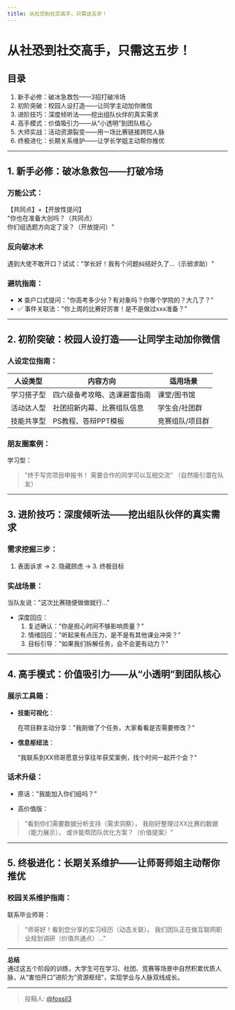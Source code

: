 ```yaml
---
title: 从社恐到社交高手，只需这五步！
---
```


# 从社恐到社交高手，只需这五步！

## 目录
1. 新手必修：破冰急救包——3招打破冷场  
2. 初阶突破：校园人设打造——让同学主动加你微信  
3. 进阶技巧：深度倾听法——挖出组队伙伴的真实需求  
4. 高手模式：价值吸引力——从“小透明”到团队核心  
5. 大师实战：活动资源裂变——用一场比赛链接跨院人脉  
6. 终极进化：长期关系维护——让学长学姐主动帮你推优

---

## 1. 新手必修：破冰急救包——打破冷场

### 万能公式：

【共同点】+【开放性提问】  
"你也在准备大创吗？（共同点）  
你们组选题方向定了没？（开放提问）"


### 反向破冰术

遇到大佬不敢开口？试试："学长好！我有个问题纠结好久了...（示弱求助）"


### 避坑指南：
- ❌ 查户口式提问："你高考多少分？有对象吗？你哪个学院的？大几了？"  
- ✅ 事件关联法："你上周的比赛好厉害！是不是做过xxx准备？"

---

## 2. 初阶突破：校园人设打造——让同学主动加你微信

### 人设定位指南：
| 人设类型       | 内容方向               | 适用场景          |
|----------------|------------------------|-------------------|
| 学习搭子型     | 四六级备考攻略、选课避雷指南 | 课堂/图书馆       |
| 活动达人型     | 社团招新内幕、比赛组队信息 | 学生会/社团群     |
| 技能共享型     | PS教程、答辩PPT模板    | 竞赛组队/项目群   |

### 朋友圈案例：

学习型：
> "终于写完项目申报书！
> 需要合作的同学可以互相交流"
（自然吸引潜在队友）


---

## 3. 进阶技巧：深度倾听法——挖出组队伙伴的真实需求

### 需求挖掘三步：
1. 表面诉求 → 2. 隐藏顾虑 → 3. 终极目标  

### 实战场景：

当队友说："这次比赛随便做做就行..."
- 深度回应：
  1. 复述确认："你是担心时间不够影响质量？"
  2. 情绪回应："听起来有点压力，是不是有其他课业冲突？"
  3. 目标引导："如果我们拆解任务，会不会更有动力？"


---

## 4. 高手模式：价值吸引力——从“小透明”到团队核心

### 展示工具箱：
- **技能可视化**：
  
  在项目群主动分享："我刚做了个任务，大家看看是否需要修改？"
  
- **信息枢纽法**：
  
  "我联系到XX师哥愿意分享往年获奖案例，找个时间一起开个会？"
  

### 话术升级：

- 原话："我能加入你们组吗？"
+ 高价值版：
> "看到你们需要数据分析支持（需求洞察），
> 我刚好整理过XX比赛的数据（能力展示），
> 或许能帮团队优化方案？（价值提案）"


---

## 5. 终极进化：长期关系维护——让师哥师姐主动帮你推优

### 校园关系维护指南：

联系毕业师哥：
> "师哥好！看到您分享的实习经历（动态关联）。
> 我们团队正在做互联网职业规划调研（价值共通点）..."


---

**总结**  
通过这五个阶段的训练，大学生可在学习、社团、竞赛等场景中自然积累优质人脉，从“害怕开口”进阶为“资源枢纽”，实现学业与人脉双线成长。

---

> 投稿人: [@fossil3](https://github.com/fossil3)
